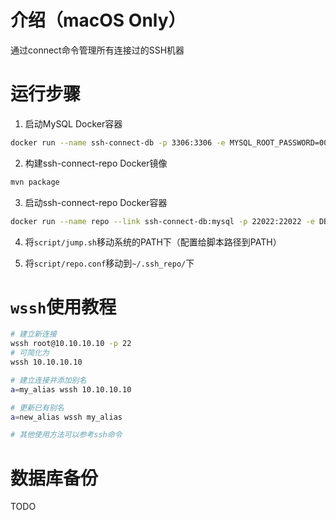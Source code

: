 # 介绍（macOS Only）
通过connect命令管理所有连接过的SSH机器

# 运行步骤
1. 启动MySQL Docker容器
```bash
docker run --name ssh-connect-db -p 3306:3306 -e MYSQL_ROOT_PASSWORD=00000000 -d mysql:5.7.23
```

2. 构建ssh-connect-repo Docker镜像
```bash
mvn package
```

3. 启动ssh-connect-repo Docker容器
```bash
docker run --name repo --link ssh-connect-db:mysql -p 22022:22022 -e DB_PASSWORD=00000000 -d ydrdy/ssh-connect-repo:tag
```

4. 将`script/jump.sh`移动系统的PATH下（配置给脚本路径到PATH）

5. 将`script/repo.conf`移动到`~/.ssh_repo/`下

# `wssh`使用教程
```bash
# 建立新连接
wssh root@10.10.10.10 -p 22
# 可简化为
wssh 10.10.10.10

# 建立连接并添加别名
a=my_alias wssh 10.10.10.10

# 更新已有别名
a=new_alias wssh my_alias

# 其他使用方法可以参考ssh命令
```

# 数据库备份
TODO